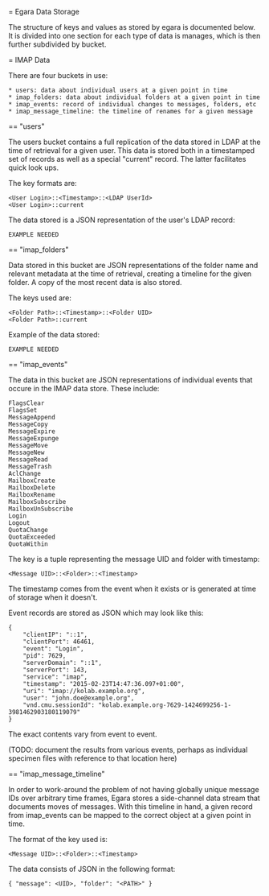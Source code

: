 = Egara Data Storage

The structure of keys and values as stored by egara is documented
below. It is divided into one section for each type of data is manages,
which is then further subdivided by bucket.

= IMAP Data

There are four buckets in use:

    * users: data about individual users at a given point in time
    * imap_folders: data about individual folders at a given point in time
    * imap_events: record of individual changes to messages, folders, etc
    * imap_message_timeline: the timeline of renames for a given message

== "users"

The users bucket contains a full replication of the data stored in LDAP at
the time of retrieval for a given user. This data is stored both in a
timestamped set of records as well as a special "current" record. The latter
facilitates quick look ups.

The key formats are:

    <User Login>::<Timestamp>::<LDAP UserId>
    <User Login>::current

The data stored is a JSON representation of the user's LDAP record:

    EXAMPLE NEEDED

== "imap_folders"

Data stored in this bucket are JSON representations of the folder name and relevant
metadata at the time of retrieval, creating a timeline for the given folder.
A copy of the most recent data is also stored.

The keys used are:

    <Folder Path>::<Timestamp>::<Folder UID>
    <Folder Path>::current

Example of the data stored:

    EXAMPLE NEEDED

== "imap_events"

The data in this bucket are JSON representations of individual events that
occure in the IMAP data store. These include:

    FlagsClear
    FlagsSet
    MessageAppend
    MessageCopy
    MessageExpire
    MessageExpunge
    MessageMove
    MessageNew
    MessageRead
    MessageTrash
    AclChange
    MailboxCreate
    MailboxDelete
    MailboxRename
    MailboxSubscribe
    MailboxUnSubscribe
    Login
    Logout
    QuotaChange
    QuotaExceeded
    QuotaWithin

The key is a tuple representing the message UID and folder with timestamp:

    <Message UID>::<Folder>::<Timestamp>

The timestamp comes from the event when it exists or is generated at time of
storage when it doesn't.

Event records are stored as JSON which may look like this:

    {
        "clientIP": "::1",
        "clientPort": 46461,
        "event": "Login",
        "pid": 7629,
        "serverDomain": "::1",
        "serverPort": 143,
        "service": "imap",
        "timestamp": "2015-02-23T14:47:36.097+01:00",
        "uri": "imap://kolab.example.org",
        "user": "john.doe@example.org",
        "vnd.cmu.sessionId": "kolab.example.org-7629-1424699256-1-3981462903180119079"
    }

The exact contents vary from event to event.

(TODO: document the results from various events, perhaps as individual specimen files
       with reference to that location here)

== "imap_message_timeline"

In order to work-around the problem of not having globally unique message IDs
over arbitrary time frames, Egara stores a side-channel data stream that documents
moves of messages. With this timeline in hand, a given record from imap_events can
be mapped to the correct object at a given point in time.

The format of the key used is:

    <Message UID>::<Folder>::<Timestamp>

The data consists of JSON in the following format:

    { "message": <UID>, "folder": "<PATH>" }
